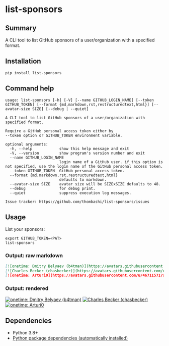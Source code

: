 # **list-sponsors**


## Summary
A CLI tool to list GitHub sponsors of a user/organization with a specified format.


## Installation

```
pip install list-sponsors
```


## Command help

```
usage: list-sponsors [-h] [-V] [--name GITHUB_LOGIN_NAME] [--token GITHUB_TOKEN] [--format {md,markdown,rst,restructuredtext,html}] [--avatar-size SIZE] [--debug | --quiet]

A CLI tool to list GitHub sponsors of a user/organization with specified format.

Require a GitHub personal access token either by
--token option or GITHUB_TOKEN environment variable.

optional arguments:
  -h, --help            show this help message and exit
  -V, --version         show program's version number and exit
  --name GITHUB_LOGIN_NAME
                        login name of a GitHub user. if this option is not specified, use the login name of the GitHub personal access token.
  --token GITHUB_TOKEN  GitHub personal access token.
  --format {md,markdown,rst,restructuredtext,html}
                        defaults to markdown.
  --avatar-size SIZE    avatar size will be SIZExSIZE defaults to 48.
  --debug               for debug print.
  --quiet               suppress execution log messages.

Issue tracker: https://github.com/thombashi/list-sponsors/issues
```

## Usage
List your sponsors:

```
export GITHUB_TOKEN=<PAT>
list-sponsors
```

### Output: raw markdown
```md
[![onetime: Dmitry Belyaev (b4tman)](https://avatars.githubusercontent.com/u/3658062?s=48&v=4 "onetime: Dmitry Belyaev (b4tman)")](https://github.com/b4tman)
[![Charles Becker (chasbecker)](https://avatars.githubusercontent.com/u/44389260?s=48&u=6da7176e51ae2654bcfd22564772ef8a3bb22318&v=4 "Charles Becker (chasbecker)")](https://github.com/chasbecker)
[![onetime: Arturi0](https://avatars.githubusercontent.com/u/46711571?s=48&u=57687c0e02d5d6e8eeaf9177f7b7af4c9f275eb5&v=4 "onetime: Arturi0")](https://github.com/Arturi0)
```

### Output: rendered
[![onetime: Dmitry Belyaev (b4tman)](https://avatars.githubusercontent.com/u/3658062?s=48&v=4 "onetime: Dmitry Belyaev (b4tman)")](https://github.com/b4tman)
[![Charles Becker (chasbecker)](https://avatars.githubusercontent.com/u/44389260?s=48&u=6da7176e51ae2654bcfd22564772ef8a3bb22318&v=4 "Charles Becker (chasbecker)")](https://github.com/chasbecker)
[![onetime: Arturi0](https://avatars.githubusercontent.com/u/46711571?s=48&u=57687c0e02d5d6e8eeaf9177f7b7af4c9f275eb5&v=4 "onetime: Arturi0")](https://github.com/Arturi0)


## Dependencies
- Python 3.8+
- [Python package dependencies (automatically installed)](https://github.com/thombashi/list-sponsors/network/dependencies)
